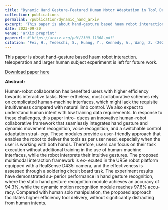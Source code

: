 ```yaml
---
title: "Dynamic Hand Gesture-Featured Human Motor Adaptation in Tool Delivery using Voice Recognition"
collection: publications
permalink: /publication/dynamic_hand_arxiv
excerpt: 'This paper is about hand-gesture based huam robot interaction. teleoperation and larger human subject experimemt is left for future work.'
date: 2023-09-20
venue: 'arXix preprint'
paperurl: #'https://arxiv.org/pdf/2309.11368.pdf'
citation: 'Fei, H., Tedeschi, S., Huang, Y., Kennedy, A., Wang, Z. (2023). &quot;Dynamic Hand Gesture-Featured Human Motor Adaptation in Tool Delivery using Voice Recognition.&quot; <i>arXiv preprint 1</i>. arXiv:2309.11368.'
---
```

This paper is about hand-gesture based huam robot interaction. teleoperation and larger human subject experimemt is left for future work.

[Download paper here](https://arxiv.org/pdf/2309.11368.pdf)

**Abstract:**

Human-robot collaboration has benefited users with higher efficiency towards interactive tasks. Nev- ertheless, most collaborative schemes rely on complicated human-machine interfaces, which might lack the requisite intuitiveness compared with natural limb control. We also expect to understand human intent with low training data requirements. In response to these challenges, this paper intro- duces an innovative human-robot collaborative framework that seamlessly integrates hand gesture and dynamic movement recognition, voice recognition, and a switchable control adaptation strat- egy. These modules provide a user-friendly approach that enables the robot to deliver the tools as per user need, especially when the user is working with both hands. Therefore, users can focus on their task execution without additional training in the use of human-machine interfaces, while the robot interprets their intuitive gestures. The proposed multimodal interaction framework is ex- ecuted in the UR5e robot platform equipped with a RealSense D435i camera, and the effectiveness is assessed through a soldering circuit board task. The experiment results have demonstrated su- perior performance in hand gesture recognition, where the static hand gesture recognition module achieves an accuracy of 94.3%, while the dynamic motion recognition module reaches 97.6% accu- racy. Compared with human solo manipulation, the proposed approach facilitates higher efficiency tool delivery, without significantly distracting from human intents.

